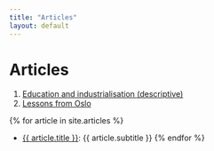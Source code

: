 ```yaml
---
title: "Articles"
layout: default
---
```


# Articles
1. [Education and industrialisation (descriptive)](descriptives)
2. [Lessons from Oslo](oslo)

{% for article in site.articles %}
- <a href="{{ article.url }}">{{ article.title }}</a>: {{ article.subtitle }}
{% endfor %}
